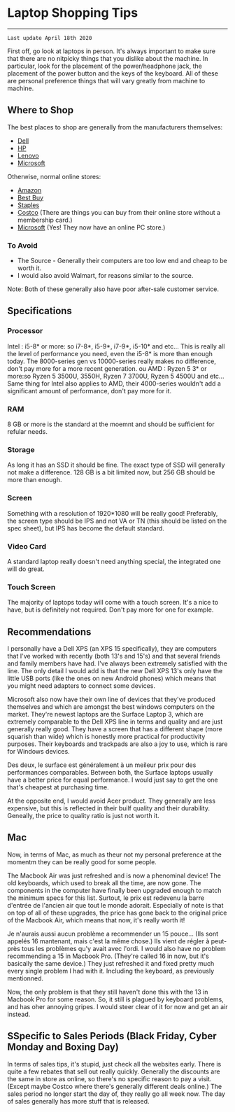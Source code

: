 # Laptop Shopping Tips
---

`Last update April 18th 2020`

First off, go look at laptops in person. It's always important to make sure that there are no nitpicky things that you dislike about the machine. In particular, look for the placement of the power/headphone jack, the placement of the power button and the keys of the keyboard. All of these are personal preference things that will vary greatly from machine to machine.

## Where to Shop

The best places to shop are generally from the manufacturers themselves:
- [Dell](Dell.ca)
- [HP](Hp.ca)
- [Lenovo](canada.lenovo.com/)
- [Microsoft](https://www.microsoft.com/en-ca/store/collections/laptops)

Otherwise, normal online stores:
- [Amazon](Amazon.ca)
- [Best Buy](Bestbuy.ca)
- [Staples](staples.ca)
- [Costco](costco.ca) (There are things you can buy from their online store without a membership card.)
- [Microsoft](microsoft.com/en-ca/store/collections/laptops/pc) (Yes! They now have an online PC store.)

### To Avoid
- The Source - Generally their computers are too low end and cheap to be worth it.
- I would also avoid Walmart, for reasons similar to the source.

Note: Both of these generally also have poor after-sale customer service.

## Specifications

### Processor

Intel : i5-8* or more: so i7-8*, i5-9*, i7-9*, i5-10* and etc... This is really all the level of performance you need, even the i5-8* is more than enough today. The 8000-series gen vs 10000-series really makes no difference, don't pay more for a more recent generation.
ou
AMD : Ryzen 5 3* or more:so Ryzen 5 3500U, 3550H, Ryzen 7 3700U, Ryzen 5 4500U and etc... Same thing for Intel also applies to AMD, their 4000-series wouldn't add a significant amount of performance, don't pay more for it.
### RAM
8 GB or more is the standard at the moemnt and should be sufficient for refular needs.
### Storage
As long it has an SSD it should be fine. The exact type of SSD will generally not make a difference. 128 GB is a bit limited now, but 256 GB should be more than enough.
### Screen
Something with a resolution of 1920*1080 will be really good! Preferably, the screen type should be IPS and not VA or TN (this should be listed on the spec sheet), but IPS has become the default standard.
### Video Card
A standard laptop really doesn't need anything special, the integrated one will do great.
### Touch Screen
The majority of laptops today will come with a touch screen. It's a nice to have, but is definitely not required. Don't pay more for one for example.

## Recommendations

I personally have a Dell XPS (an XPS 15 specifically), they are computers that I've worked with recently (both 13's and 15's) and that several friends and family members have had. I've always been extremely satisfied with the line. The only detail I would add is that the new Dell XPS 13's only have the little USB ports (like the ones on new Android phones) which means that you might need adapters to connect some devices.

Microsoft also now have their own line of devices that they've produced themselves and which are amongst the best windows computers on the market. They're newest laptops are the Surface Laptop 3, which are extremely comparable to the Dell XPS line in terms and quality and are just generally really good. They have a screen that has a different shape (more squarish than wide) which is honestly more practical for productivity purposes. Their keyboards and trackpads are also a joy to use, which is rare for Windows devices.

Des deux, le surface est généralement à un meileur prix pour des performances comparables.
Between both, the Surface laptops usually have a better price for equal performance. I would just say to get the one that's cheapest at purchasing time.

At the opposite end, I would avoid Acer product. They generally are less expensive, but this is reflected in their builf quality and their durability. Geneally, the price to quality ratio is just not worth it.

## Mac

Now, in terms of Mac, as much as theur not my personal preference at the momentm they can be really good for some people.

The Macbook Air was just refreshed and is now a phenominal device! The old keyboards, which used to break all the time, are now gone. The components in the computer have finally been upgraded enough to match the minimum specs for this list.
Surtout, le prix est redevenu la barre d'entrée de l'ancien air que tout le monde adorait.
Especially of note is that on top of all of these upgrades, the price has gone back to the original price of the Macbook Air, which means that now, it's really worth it!

Je n'aurais aussi aucun problème a recommender un 15 pouce... (Ils sont appelés 16 mantenant, mais c'est la même chose.) Ils vient de régler à peut-près tous les problèmes qu'y avait avec l'ordi.
I would also have no problem recommending a 15 in Macbook Pro. (They're called 16 in now, but it's basically the same device.) They just refreshed it and fixed pretty much every single problem I had with it. Including the keyboard, as previously mentionned.

Now, the only problem is that they still haven't done this with the 13 in Macbook Pro for some reason. So, it still is plagued by keyboard problems, and has oher annoying gripes. I would steer clear of it for now and get an air instead.

## SSpecific to Sales Periods (Black Friday, Cyber Monday and Boxing Day)

In terms of sales tips, it's stupid, just check all the websites early. There is quite a few rebates that sell out really quickly. Generally the discounts are the same in store as online, so there's no specific reason to pay a visit. (Except maybe Costco where there's generally different deals online.)
The sales period no longer start the day of, they really go all week now. The day of sales generally has more stuff that is released. 
